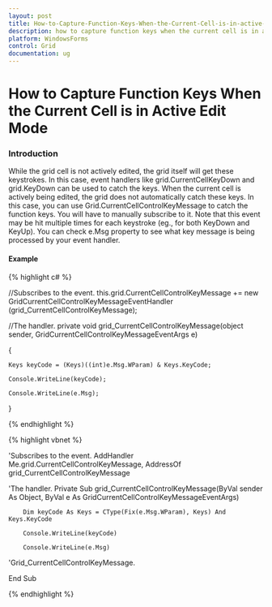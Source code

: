 ```yaml
---
layout: post
title: How-to-Capture-Function-Keys-When-the-Current-Cell-is-in-active-edit-mode | WindowsForms | Syncfusion
description: how to capture function keys when the current cell is in active edit mode
platform: WindowsForms
control: Grid
documentation: ug
---
```


# How to Capture Function Keys When the Current Cell is in Active Edit Mode

### Introduction

While the grid cell is not actively edited, the grid itself will get these keystrokes. In this case, event handlers like grid.CurrentCellKeyDown and grid.KeyDown can be used to catch the keys. When the current cell is actively being edited, the grid does not automatically catch these keys. In this case, you can use Grid.CurrentCellControlKeyMessage to catch the function keys. You will have to manually subscribe to it. Note that this event may be hit multiple times for each keystroke (eg., for both KeyDown and KeyUp). You can check e.Msg property to see what key message is being processed by your event handler.

#### Example

{% highlight c# %}



//Subscribes to the event.
this.grid.CurrentCellControlKeyMessage += new GridCurrentCellControlKeyMessageEventHandler (grid_CurrentCellControlKeyMessage);



//The handler.
private void grid_CurrentCellControlKeyMessage(object sender, GridCurrentCellControlKeyMessageEventArgs e)

{

    Keys keyCode = (Keys)((int)e.Msg.WParam) & Keys.KeyCode;

    Console.WriteLine(keyCode);

    Console.WriteLine(e.Msg);

}


{% endhighlight %}

{% highlight vbnet %}



'Subscribes to the event.
AddHandler Me.grid.CurrentCellControlKeyMessage, AddressOf grid_CurrentCellControlKeyMessage



'The handler.
Private Sub grid_CurrentCellControlKeyMessage(ByVal sender As Object, ByVal e As GridCurrentCellControlKeyMessageEventArgs)

        Dim keyCode As Keys = CType(Fix(e.Msg.WParam), Keys) And Keys.KeyCode

        Console.WriteLine(keyCode)

        Console.WriteLine(e.Msg)



'Grid_CurrentCellControlKeyMessage.

End Sub 


{% endhighlight %}

